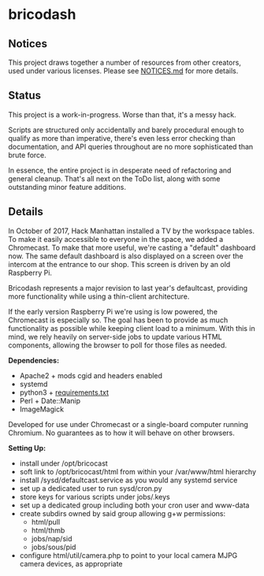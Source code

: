 # bricodash

## Notices

This project draws together a number of resources from other creators,
used under various licenses. Please see [NOTICES.md](NOTICES.md) for
more details.


## Status

This project is a work-in-progress. Worse than that, it's a messy hack.

Scripts are structured only accidentally and barely procedural enough to
qualify as more than imperative, there's even less error checking than
documentation, and API queries throughout are no more sophisticated than
brute force.

In essence, the entire project is in desperate need of refactoring and
general cleanup. That's all next on the ToDo list,
along with some outstanding minor feature additions.

## Details

In October of 2017, Hack Manhattan installed a TV by the workspace tables.
To make it easily accessible to everyone in the space, we added a Chromecast.
To make that more useful, we're casting a "default" dashboard now. The same
default dashboard is also displayed on a screen over the intercom
at the entrance to our shop. This screen is driven by an old Raspberry Pi.

Bricodash represents a major revision to last year's defaultcast,
providing more functionality while using a thin-client architecture.

If the early version Raspberry Pi we're using is low powered, the Chromecast
is especially so. The goal has been to provide as much functionality as
possible while keeping client load to a minimum. With this in mind, we rely
heavily on server-side jobs to update various HTML components, allowing the
browser to poll for those files as needed.

**Dependencies:**

* Apache2 + mods cgid and headers enabled
* systemd
* python3 + [requirements.txt](requirements.txt)
* Perl + Date::Manip
* ImageMagick

Developed for use under Chromecast or a single-board computer running Chromium. No guarantees as to how it will behave on other browsers.

**Setting Up:**
* install under /opt/bricocast
* soft link to /opt/bricocast/html from within your /var/www/html hierarchy
* install /sysd/defaultcast.service as you would any systemd service
* set up a dedicated user to run sysd/cron.py
* store keys for various scripts under jobs/.keys
* set up a dedicated group including both your cron user and www-data
* create subdirs owned by said group allowing g+w permissions:
  - html/pull
  - html/thmb
  - jobs/nap/sid
  - jobs/sous/pid
* configure html/util/camera.php to point to your local camera MJPG camera devices, as appropriate
